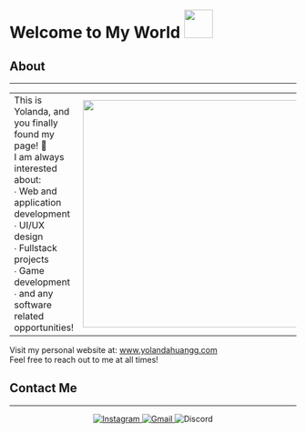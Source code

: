
  <h1> Welcome to My World <img src="https://i.pinimg.com/originals/de/68/bc/de68bcd3cec52fc34109b643fbc96949.gif" width="50px"> </h1>
  </div>

  ## About
  -------------------
  <body>
    <table class="noborder">
      <tr>
        <td class="noborder">
          This is Yolanda, and you finally found my page! 🤫 <br/>
          I am always interested about: <br/>
          ∙ Web and application development <br/>
          ∙ UI/UX design <br/>
          ∙ Fullstack projects <br/>
          ∙ Game development <br/>
          ∙ and any software related opportunities! <br/>
        </td>
        <td class="noborder"><img src="https://media3.giphy.com/media/U8wCBLhkjNknS/giphy.gif" width="400px"></td>
      </tr>
  </table>
</body>
          

  
  Visit my personal website at: www.yolandahuangg.com <br />
  Feel free to reach out to me at all times! <br />
  </div>


  ## Contact Me
  -------------------

  <div>
  <div align="center">

  <a href="https://www.instagram.com/yolandahuangg//">![Instagram](https://img.shields.io/badge/yolandahuangg-%23E4405F.svg?style=for-the-badge&logo=Instagram&logoColor=white) </a>
  <a href="mailto:yolandahuang2004@gmail.com">![Gmail](https://img.shields.io/badge/yolandahuang2004-%231DA1F2.svg?style=for-the-badge&logo=Gmail&logoColor=white) </a> 
  ![Discord](https://img.shields.io/badge/SpaceOddity%235841-%237289DA.svg?style=for-the-badge&logo=discord&logoColor=white) 
  
